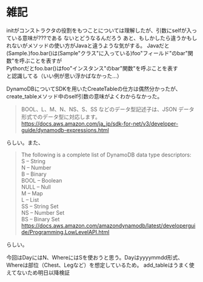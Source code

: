 # 雑記

initがコンストラクタの役割をもつことについては理解したが、引数にselfが入っている意味が???である
ないとどうなるんだろう
あと、もしかしたら違うかもしれないがメソッドの使い方がJavaと違うような気がする。
Javaだと(Sample.)foo.bar()は(Sample"クラス"に入っている)foo"フィールド"のbar"関数"を呼ぶことを表すが  
Pythonだとfoo.bar()はfoo"インスタンス"のbar"関数"を呼ぶことを表す  
と認識してる（いい例が思い浮かばなかった...）

DynamoDBについてSDKを用いたCreateTableの仕方は偶然分かったが、create_tableメソッド中のself引数の意味がよくわからなかった。
> BOOL、L、M、N、NS、S、SS などのデータ型記述子は、JSON データ形式でのデータ型に対応します。  
> https://docs.aws.amazon.com/ja_jp/sdk-for-net/v3/developer-guide/dynamodb-expressions.html

らしい。また、

> The following is a complete list of DynamoDB data type descriptors:  
> S – String  
> N – Number  
> B – Binary  
> BOOL – Boolean  
> NULL – Null  
> M – Map  
> L – List  
> SS – String Set  
> NS – Number Set  
> BS – Binary Set  
> https://docs.aws.amazon.com/amazondynamodb/latest/developerguide/Programming.LowLevelAPI.html

らしい。

今回はDayにはN、WhereにはSを使おうと思う。Dayはyyyymmdd形式、Whereは部位（Chest、Legなど）を想定しているため。
add_tableはうまく使えてないため明日以降検証